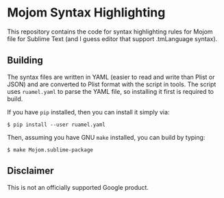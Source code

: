 # Mojom Syntax Highlighting

This repository contains the code for syntax highlighting rules for Mojom
file for Sublime Text (and I guess editor that support .tmLanguage syntax).

## Building

The syntax files are written in YAML (easier to read and write than Plist
or JSON) and are converted to Plist format with the script in tools. The
script uses `ruamel.yaml` to parse the YAML file, so installing it first
is required to build.

If you have `pip` installed, then you can install it simply via:
```shell
$ pip install --user ruamel.yaml
```

Then, assuming you have GNU `make` installed, you can build by typing:
```shell
$ make Mojom.sublime-package
```

## Disclaimer

This is not an officially supported Google product.
